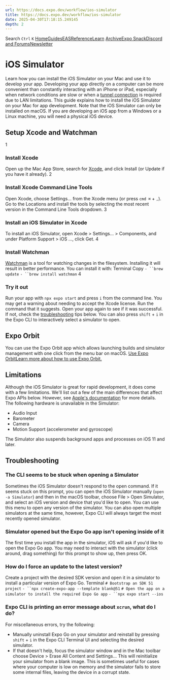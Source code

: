 ```yaml
---
url: https://docs.expo.dev/workflow/ios-simulator
title: https://docs.expo.dev/workflow/ios-simulator
date: 2025-04-30T17:18:15.249145
depth: 2
---
```


Search
`Ctrl` `K`
[Home](https://docs.expo.dev/)[Guides](https://docs.expo.dev/guides/overview)[EAS](https://docs.expo.dev/eas)[Reference](https://docs.expo.dev/versions/latest)[Learn](https://docs.expo.dev/tutorial/overview)
[Archive](https://docs.expo.dev/archive)[Expo Snack](https://snack.expo.dev)[Discord and Forums](https://chat.expo.dev)[Newsletter](https://expo.dev/mailing-list/signup)
# iOS Simulator
Learn how you can install the iOS Simulator on your Mac and use it to develop your app.
Developing your app directly on a computer can be more convenient than constantly interacting with an iPhone or iPad, especially when network conditions are slow or when a [tunnel connection](https://docs.expo.dev/more/expo-cli#tunneling) is required due to LAN limitations.
This guide explains how to install the iOS Simulator on your Mac for app development. Note that the iOS Simulator can only be installed on macOS. If you are developing an iOS app from a Windows or a Linux machine, you will need a physical iOS device.
## Setup Xcode and Watchman
1
### Install Xcode
Open up the Mac App Store, search for [Xcode](https://apps.apple.com/us/app/xcode/id497799835), and click Install (or Update if you have it already).
2
### Install Xcode Command Line Tools
Open Xcode, choose Settings... from the Xcode menu (or press `cmd ⌘` + `,`). Go to the Locations and install the tools by selecting the most recent version in the Command Line Tools dropdown.
3
### Install an iOS Simulator in Xcode
To install an iOS Simulator, open Xcode > Settings... > Components, and under Platform Support > iOS ..., click Get.
4
### Install Watchman
[Watchman](https://facebook.github.io/watchman/docs/install#macos) is a tool for watching changes in the filesystem. Installing it will result in better performance. You can install it with:
Terminal
Copy
`- ``brew update`
`- ``brew install watchman`
4
### Try it out
Run your app with `npx expo start` and press `i` from the command line.
You may get a warning about needing to accept the Xcode license. Run the command that it suggests. Open your app again to see if it was successful. If not, check the [troubleshooting](https://docs.expo.dev/workflow/ios-simulator#troubleshooting) tips below.
You can also press `shift` + `i` in the Expo CLI to interactively select a simulator to open.
## Expo Orbit
You can use the Expo Orbit app which allows launching builds and simulator management with one click from the menu bar on macOS.
[Use Expo OrbitLearn more about how to use Expo Orbit.](https://docs.expo.dev/build/orbit)
## Limitations
Although the iOS Simulator is great for rapid development, it does come with a few limitations. We'll list out a few of the main differences that affect Expo APIs below. However, see [Apple's documentation](https://help.apple.com/simulator/mac/current/#/devb0244142d) for more details.
The following hardware is unavailable in the Simulator:
  * Audio Input
  * Barometer
  * Camera
  * Motion Support (accelerometer and gyroscope)


The Simulator also suspends background apps and processes on iOS 11 and later.
## Troubleshooting
### The CLI seems to be stuck when opening a Simulator
Sometimes the iOS Simulator doesn't respond to the open command. If it seems stuck on this prompt, you can open the iOS Simulator manually (`open -a Simulator`) and then in the macOS toolbar, choose File > Open Simulator, and select an iOS version and device that you'd like to open.
You can use this menu to open any version of the simulator. You can also open multiple simulators at the same time, however, Expo CLI will always target the most recently opened simulator.
### Simulator opened but the Expo Go app isn't opening inside of it
The first time you install the app in the simulator, iOS will ask if you'd like to open the Expo Go app. You may need to interact with the simulator (click around, drag something) for this prompt to show up, then press OK.
### How do I force an update to the latest version?
Create a project with the desired SDK version and open it in a simulator to install a particular version of Expo Go.
Terminal
`# Bootstrap an SDK 51 project`
`- ``npx create-expo-app --template blank@51`
`# Open the app on a simulator to install the required Expo Go app`
`- ``npx expo start --ios`
### Expo CLI is printing an error message about `xcrun`, what do I do?
For miscellaneous errors, try the following:
  * Manually uninstall Expo Go on your simulator and reinstall by pressing `shift` + `i` in the Expo CLI Terminal UI and selecting the desired simulator.
  * If that doesn't help, focus the simulator window and in the Mac toolbar choose Device > Erase All Content and Settings... This will reinitialize your simulator from a blank image. This is sometimes useful for cases where your computer is low on memory and the simulator fails to store some internal files, leaving the device in a corrupt state.



